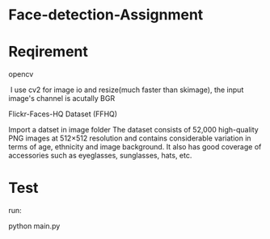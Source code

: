 # Face-detection-Assignment
<h1>Reqirement</h1>
opencv

​ I use cv2 for image io and resize(much faster than skimage), the input image's channel is acutally BGR

Flickr-Faces-HQ Dataset (FFHQ)

Import a datset in image folder
The dataset consists of 52,000 high-quality PNG images at 512×512 resolution and contains considerable variation in terms of age, ethnicity and image background. It also has good coverage of accessories such as eyeglasses, sunglasses, hats, etc. 

<h1>Test</h1>
run:

python main.py
